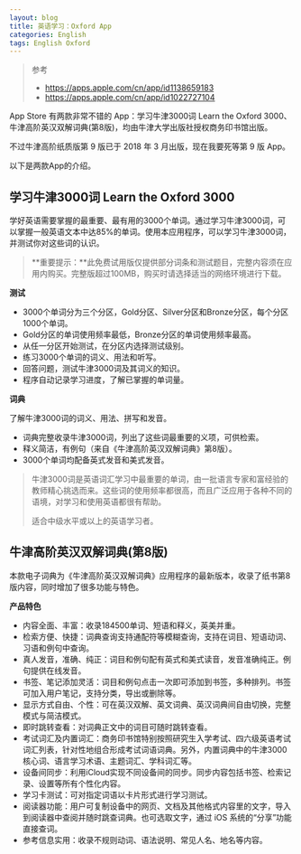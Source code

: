 ```yaml
---
layout: blog
title: 英语学习：Oxford App
categories: English
tags: English Oxford
---
```


> 参考
> 
> * https://apps.apple.com/cn/app/id1138659183
> * https://apps.apple.com/cn/app/id1022727104

App Store 有两款非常不错的 App：学习牛津3000词 Learn the Oxford 3000、牛津高阶英汉双解词典(第8版)，均由牛津大学出版社授权商务印书馆出版。

不过牛津高阶纸质版第 9 版已于 2018 年 3 月出版，现在我要死等第 9 版 App。

以下是两款App的介绍。

## 学习牛津3000词 Learn the Oxford 3000

学好英语需要掌握的最重要、最有用的3000个单词。通过学习牛津3000词，可以掌握一般英语文本中达85%的单词。使用本应用程序，可以学习牛津3000词，并测试你对这些词的认识。

> **重要提示：**此免费试用版仅提供部分词条和测试题目，完整内容须在应用内购买。完整版超过100MB，购买时请选择适当的网络环境进行下载。

**测试**

* 3000个单词分为三个分区，Gold分区、Silver分区和Bronze分区，每个分区1000个单词。
* Gold分区的单词使用频率最低，Bronze分区的单词使用频率最高。
* 从任一分区开始测试，在分区内选择测试级别。
* 练习3000个单词的词义、用法和听写。
* 回答问题，测试牛津3000词及其词义的知识。
* 程序自动记录学习进度，了解已掌握的单词量。

**词典**

了解牛津3000词的词义、用法、拼写和发音。

* 词典完整收录牛津3000词，列出了这些词最重要的义项，可供检索。
* 释义简洁，有例句（来自《牛津高阶英汉双解词典》第8版）。
* 3000个单词均配备英式发音和美式发音。

> 牛津3000词是英语词汇学习中最重要的单词，由一批语言专家和富经验的教师精心挑选而来。这些词的使用频率都很高，而且广泛应用于各种不同的语境，对学习和使用英语都很有帮助。
> 
> 适合中级水平或以上的英语学习者。

## 牛津高阶英汉双解词典(第8版)

本款电子词典为《牛津高阶英汉双解词典》应用程序的最新版本，收录了纸书第8版内容，同时增加了很多功能与特色。

**产品特色**

* 内容全面、丰富：收录184500单词、短语和释义，英美并重。
* 检索方便、快捷：词典查询支持通配符等模糊查询，支持在词目、短语动词、习语和例句中查询。
* 真人发音，准确、纯正：词目和例句配有英式和美式读音，发音准确纯正。例句提供在线发音。
* 书签、笔记添加灵活：词目和例句点击一次即可添加到书签，多种排列。书签可加入用户笔记，支持分类，导出或删除等。
* 显示方式自由、个性：可在英汉双解、英文词典、英汉词典间自由切换，完整模式与简洁模式。
* 即时跳转查看：对词典正文中的词目可随时跳转查看。
* 考试词汇及内置词汇：商务印书馆特别按照研究生入学考试、四六级英语考试词汇列表，针对性地组合形成考试词语词典。另外，内置词典中的牛津3000核心词、语言学习术语、主题词汇、学科词汇等。
* 设备间同步：利用iCloud实现不同设备间的同步。同步内容包括书签、检索记录、设置等所有个性化内容。
* 学习卡测试：可对指定词语以卡片形式进行学习测试。
* 阅读器功能：用户可复制设备中的网页、文档及其他格式内容里的文字，导入到阅读器中查阅并随时跳查词典。也可选取文字，通过 iOS 系统的“分享”功能直接查词。
* 参考信息实用：收录不规则动词、语法说明、常见人名、地名等内容。